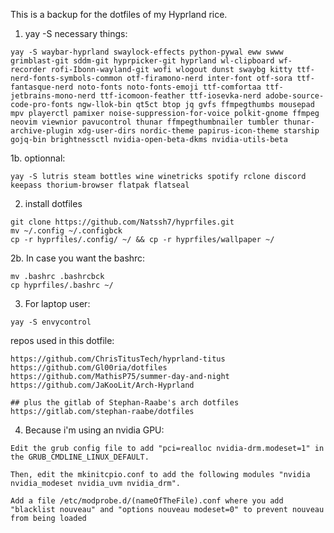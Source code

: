 This is a backup for the dotfiles of my Hyprland rice.

1. yay -S necessary things:

```
yay -S waybar-hyprland swaylock-effects python-pywal eww swww grimblast-git sddm-git hyprpicker-git hyprland wl-clipboard wf-recorder rofi-Ibonn-wayland-git wofi wlogout dunst swaybg kitty ttf-nerd-fonts-symbols-common otf-firamono-nerd inter-font otf-sora ttf-fantasque-nerd noto-fonts noto-fonts-emoji ttf-comfortaa ttf-jetbrains-mono-nerd ttf-icomoon-feather ttf-iosevka-nerd adobe-source-code-pro-fonts ngw-llok-bin qt5ct btop jq gvfs ffmpegthumbs mousepad mpv playerctl pamixer noise-suppression-for-voice polkit-gnome ffmpeg neovim viewnior pavucontrol thunar ffmpegthumbnailer tumbler thunar-archive-plugin xdg-user-dirs nordic-theme papirus-icon-theme starship gojq-bin brightnessctl nvidia-open-beta-dkms nvidia-utils-beta
```

1b. optionnal:

```
yay -S lutris steam bottles wine winetricks spotify rclone discord keepass thorium-browser flatpak flatseal
```

2. install dotfiles

```
git clone https://github.com/Natssh7/hyprfiles.git
mv ~/.config ~/.configbck
cp -r hyprfiles/.config/ ~/ && cp -r hyprfiles/wallpaper ~/
```

2b. In case you want the bashrc:

```
mv .bashrc .bashrcbck
cp hyprfiles/.bashrc ~/
```

3. For laptop user:

```
yay -S envycontrol
```

repos used in this dotfile:

```
https://github.com/ChrisTitusTech/hyprland-titus
https://github.com/Gl00ria/dotfiles
https://github.com/MathisP75/summer-day-and-night
https://github.com/JaKooLit/Arch-Hyprland

## plus the gitlab of Stephan-Raabe's arch dotfiles
https://gitlab.com/stephan-raabe/dotfiles
```

4. Because i'm using an nvidia GPU:

```
Edit the grub config file to add "pci=realloc nvidia-drm.modeset=1" in the GRUB_CMDLINE_LINUX_DEFAULT.

Then, edit the mkinitcpio.conf to add the following modules "nvidia nvidia_modeset nvidia_uvm nvidia_drm".

Add a file /etc/modprobe.d/(nameOfTheFile).conf where you add "blacklist nouveau" and "options nouveau modeset=0" to prevent nouveau from being loaded
```
